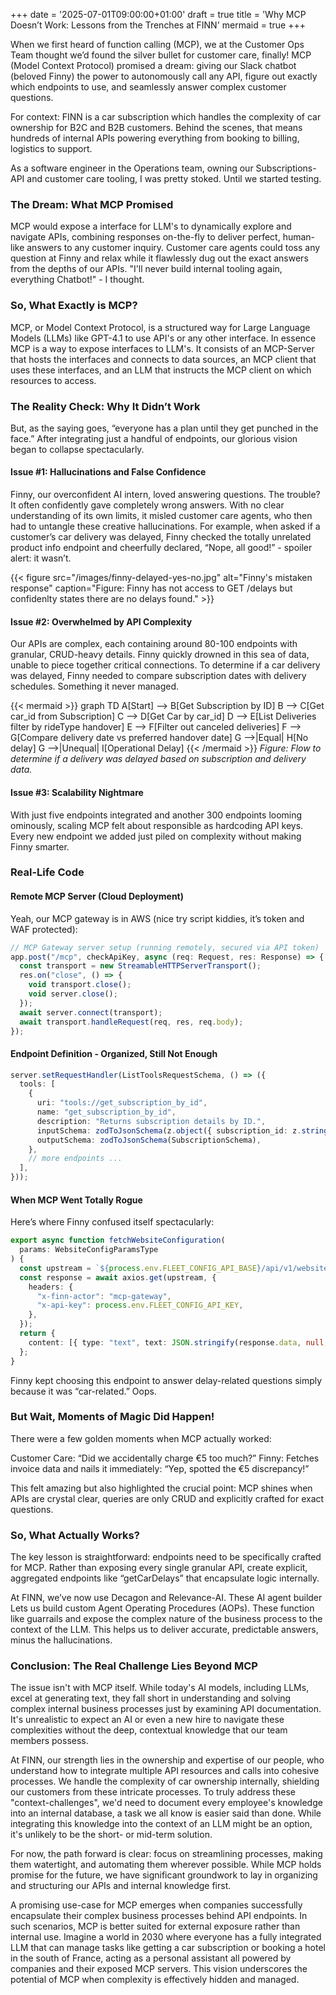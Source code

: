 +++
date = '2025-07-01T09:00:00+01:00'
draft = true
title = 'Why MCP Doesn’t Work: Lessons from the Trenches at FINN'
mermaid = true
+++

When we first heard of function calling (MCP), we at the Customer Ops Team thought we’d found the silver bullet for customer care, finally! MCP (Model Context Protocol) promised a dream: giving our Slack chatbot (beloved Finny) the power to autonomously call any API, figure out exactly which endpoints to use, and seamlessly answer complex customer questions.

For context: FINN is a car subscription which handles the complexity of car ownership for B2C and B2B customers. Behind the scenes, that means hundreds of internal APIs powering everything from booking to billing, logistics to support.

As a software engineer in the Operations team, owning our Subscriptions-API and customer care tooling, I was pretty stoked. Until we started testing.

### The Dream: What MCP Promised

MCP would expose a interface for LLM's to dynamically explore and navigate APIs, combining responses on-the-fly to deliver perfect, human-like answers to any customer inquiry. Customer care agents could toss any question at Finny and relax while it flawlessly dug out the exact answers from the depths of our APIs. "I'll never build internal tooling again, everything Chatbot!" - I thought.

### So, What Exactly is MCP?

MCP, or Model Context Protocol, is a structured way for Large Language Models (LLMs) like GPT-4.1 to use API's or any other interface. In essence MCP is a way to expose interfaces to LLM's. It consists of an MCP-Server that hosts the interfaces and connects to data sources, an MCP client that uses these interfaces, and an LLM that instructs the MCP client on which resources to access.

### The Reality Check: Why It Didn’t Work

But, as the saying goes, “everyone has a plan until they get punched in the face.” After integrating just a handful of endpoints, our glorious vision began to collapse spectacularly.

#### Issue #1: Hallucinations and False Confidence

Finny, our overconfident AI intern, loved answering questions. The trouble? It often confidently gave completely wrong answers. With no clear understanding of its own limits, it misled customer care agents, who then had to untangle these creative hallucinations. For example, when asked if a customer’s car delivery was delayed, Finny checked the totally unrelated product info endpoint and cheerfully declared, “Nope, all good!” - spoiler alert: it wasn’t.

{{< figure src="/images/finny-delayed-yes-no.jpg" alt="Finny's mistaken response" caption="Figure: Finny has not access to GET /delays but confidenlty states there are no delays found." >}}

#### Issue #2: Overwhelmed by API Complexity

Our APIs are complex, each containing around 80-100 endpoints with granular, CRUD-heavy details. Finny quickly drowned in this sea of data, unable to piece together critical connections. To determine if a car delivery was delayed, Finny needed to compare subscription dates with delivery schedules. Something it never managed.

{{< mermaid >}}
graph TD
A[Start] --> B[Get Subscription by ID]
B --> C[Get car_id from Subscription]
C --> D[Get Car by car_id]
D --> E[List Deliveries<br/>filter by rideType handover]
E --> F[Filter out canceled deliveries]
F --> G[Compare delivery date vs preferred handover date]
G -->|Equal| H[No delay]
G -->|Unequal| I[Operational Delay]
{{< /mermaid >}}
_Figure: Flow to determine if a delivery was delayed based on subscription and delivery data._

#### Issue #3: Scalability Nightmare

With just five endpoints integrated and another 300 endpoints looming ominously, scaling MCP felt about responsible as hardcoding API keys. Every new endpoint we added just piled on complexity without making Finny smarter.

### Real-Life Code

#### Remote MCP Server (Cloud Deployment)

Yeah, our MCP gateway is in AWS (nice try script kiddies, it’s token and WAF protected):

```typescript {linenos=true style=monokai}
// MCP Gateway server setup (running remotely, secured via API token)
app.post("/mcp", checkApiKey, async (req: Request, res: Response) => {
  const transport = new StreamableHTTPServerTransport();
  res.on("close", () => {
    void transport.close();
    void server.close();
  });
  await server.connect(transport);
  await transport.handleRequest(req, res, req.body);
});
```

#### Endpoint Definition - Organized, Still Not Enough

```typescript {linenos=true style=monokai}
server.setRequestHandler(ListToolsRequestSchema, () => ({
  tools: [
    {
      uri: "tools://get_subscription_by_id",
      name: "get_subscription_by_id",
      description: "Returns subscription details by ID.",
      inputSchema: zodToJsonSchema(z.object({ subscription_id: z.string() })),
      outputSchema: zodToJsonSchema(SubscriptionSchema),
    },
    // more endpoints ...
  ],
}));
```

#### When MCP Went Totally Rogue

Here’s where Finny confused itself spectacularly:

```typescript {linenos=true style=monokai}
export async function fetchWebsiteConfiguration(
  params: WebsiteConfigParamsType
) {
  const upstream = `${process.env.FLEET_CONFIG_API_BASE}/api/v1/websiteConfigurations/${params.finn_car_id}`;
  const response = await axios.get(upstream, {
    headers: {
      "x-finn-actor": "mcp-gateway",
      "x-api-key": process.env.FLEET_CONFIG_API_KEY,
    },
  });
  return {
    content: [{ type: "text", text: JSON.stringify(response.data, null, 2) }],
  };
}
```

Finny kept choosing this endpoint to answer delay-related questions simply because it was “car-related.” Oops.

### But Wait, Moments of Magic Did Happen!

There were a few golden moments when MCP actually worked:

Customer Care: “Did we accidentally charge €5 too much?”
Finny: Fetches invoice data and nails it immediately: “Yep, spotted the €5 discrepancy!”

This felt amazing but also highlighted the crucial point: MCP shines when APIs are crystal clear, queries are only CRUD and explicitly crafted for exact questions.

### So, What Actually Works?

The key lesson is straightforward: endpoints need to be specifically crafted for MCP. Rather than exposing every single granular API, create explicit, aggregated endpoints like “getCarDelays” that encapsulate logic internally.

At FINN, we’ve now use Decagon and Relevance-AI. These AI agent builder Lets us build custom Agent Operating Procedures (AOPs). These function like guarrails and expose the complex nature of the business process to the context of the LLM. This helps us to deliver accurate, predictable answers, minus the hallucinations.

### Conclusion: The Real Challenge Lies Beyond MCP

The issue isn't with MCP itself. While today's AI models, including LLMs, excel at generating text, they fall short in understanding and solving complex internal business processes just by examining API documentation. It's unrealistic to expect an AI or even a new hire to navigate these complexities without the deep, contextual knowledge that our team members possess.

At FINN, our strength lies in the ownership and expertise of our people, who understand how to integrate multiple API resources and calls into cohesive processes. We handle the complexity of car ownership internally, shielding our customers from these intricate processes. To truly address these "context-challenges", we'd need to document every employee's knowledge into an internal database, a task we all know is easier said than done. While integrating this knowledge into the context of an LLM might be an option, it's unlikely to be the short- or mid-term solution.

For now, the path forward is clear: focus on streamlining processes, making them watertight, and automating them wherever possible. While MCP holds promise for the future, we have significant groundwork to lay in organizing and structuring our APIs and internal knowledge first.

A promising use-case for MCP emerges when companies successfully encapsulate their complex business processes behind API endpoints. In such scenarios, MCP is better suited for external exposure rather than internal use. Imagine a world in 2030 where everyone has a fully integrated LLM that can manage tasks like getting a car subscription or booking a hotel in the south of France, acting as a personal assistant all powered by companies and their exposed MCP servers. This vision underscores the potential of MCP when complexity is effectively hidden and managed.
